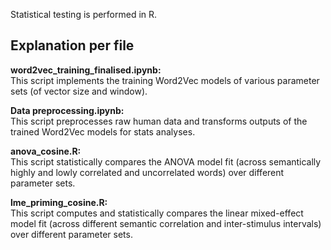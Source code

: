 
Statistical testing is performed in R.

## Explanation per file

<b>word2vec_training_finalised.ipynb:</b>\
This script implements the training Word2Vec models of various parameter sets (of vector size and window).

<b>Data preprocessing.ipynb:</b>\
This script preprocesses raw human data and transforms outputs of the trained Word2Vec models for stats analyses.

<b>anova_cosine.R:</b>\
This script statistically compares the ANOVA model fit (across semantically highly and lowly correlated and uncorrelated words) over different parameter sets.

<b>lme_priming_cosine.R:</b>\
This script computes and statistically compares the linear mixed-effect model fit (across different semantic correlation and inter-stimulus intervals) over different parameter sets.
